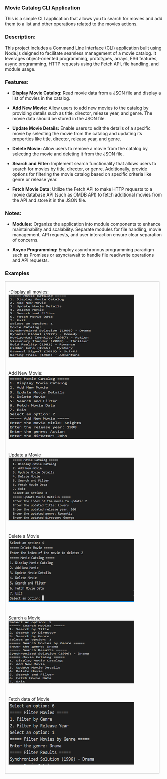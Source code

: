 
### Movie Catalog CLI Application
This is a simple CLI application that allows you to search for movies and add them to a list and other operations related to the movies actions.

### Description:
This project includes a Command Line Interface (CLI) application built using Node.js deigned to facilitate seamless management of a movie catalog. It leverages object-oriented programming, prototypes, arrays, ES6 features, async programming, HTTP requests using the Fetch API, file handling, and module usage.

### Features:

- **Display Movie Catalog:** Read movie data from a JSON file and display a list of movies in the catalog.

- **Add New Movie:** Allow users to add new movies to the catalog by providing details such as title, director, release year, and genre. The movie data should be stored in the JSON file.

- **Update Movie Details:** Enable users to edit the details of a specific movie by selecting the movie from the catalog and updating its properties like title, director, release year, and genre.

- **Delete Movie:** Allow users to remove a movie from the catalog by selecting the movie and deleting it from the JSON file.

- **Search and Filter:** Implement search functionality that allows users to search for movies by title, director, or genre. Additionally, provide options for filtering the movie catalog based on specific criteria like genre or release year.

- **Fetch Movie Data:** Utilize the Fetch API to make HTTP requests to a movie database API (such as OMDB API) to fetch additional movies from the API and store it in the JSON file.



### Notes: 
* **Modules:** Organize the application into module components to enhance maintainability and scalability. Separate modules for file handling, movie management, API requests, and user interaction ensure clear separation of concerns.

* **Async Programming:** Employ  asynchronous programming paradigm such as  Promises or async/await to handle file read/write operations and API requests.

### Examples
<div style="border: 1px solid #ccc; padding: 10px; margin-right:10px;display: flex; flex-wrap: wrap; gap: 10px;">
    <div style="width: 400px;">
       <p>-Display all movies: <img src="./imges/Capture.PNG" alt="Crop Image" style="width: 100%; height: 200px; border: 1px solid #ccc;">
       </p>
    </div>


  <div style="width: 400px;">
       <p>Add New Movie: <img src="./imges/addMovie.png" alt="Crop Image" style="width: 100%; height: 200px; border: 1px solid #ccc;">
       </p>
    </div>

  <div style="width: 400px;">
       <p>Update a Movie<img src="./imges/update.PNG" alt="Crop Image" style="width: 100%; height: 200px; border: 1px solid #ccc;">
       </p>
    </div>

  <div style="width: 400px;">
       <p>Delete a Movie<img src="./imges/delete.PNG" alt="Crop Image" style="width: 100%; height: 200px; border: 1px solid #ccc;">
       </p>
    </div>
  <div style="width: 400px;">
       <p>Search a Movie<img src="./imges/search.PNG" alt="Crop Image" style="width: 100%; height: 200px; border: 1px solid #ccc;">
       </p>
    </div>
  <div style="width: 400px;">
       <p>Fetch data of Movie<img src="./imges/fetch.PNG" alt="Crop Image" style="width: 100%; height: 200px; border: 1px solid #ccc;">
       </p>
    </div>
</div>